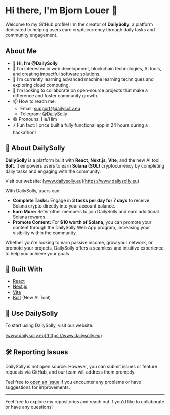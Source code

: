 # Hi there, I'm Bjorn Louer 👋

Welcome to my GitHub profile! I'm the creator of **DailySolly**, a platform dedicated to helping users earn cryptocurrency through daily tasks and community engagement.

## About Me

- 👋 **Hi, I’m @DailySolly**
- 👀 I’m interested in web development, blockchain technologies, AI tools, and creating impactful software solutions.
- 🌱 I’m currently learning advanced machine learning techniques and exploring cloud computing.
- 💞️ I’m looking to collaborate on open-source projects that make a difference and foster community growth.
- 📫 How to reach me:
  - Email: [support@dailysolly.eu](mailto:support@dailysolly.eu)
  - Telegram: [@DailySolly]([https://t.me/dailysolly](https://t.me/dailysolly))
- 😄 Pronouns: He/Him
- ⚡ Fun fact: I once built a fully functional app in 24 hours during a hackathon!

## 🚀 About DailySolly

**DailySolly** is a platform built with **React**, **Next.js**, **Vite**, and the new AI tool **Bolt**. It empowers users to earn **Solana (SOL)** cryptocurrency by completing daily tasks and engaging with the community.

Visit our website: [www.dailysolly.eu](https://www.dailysolly.eu)

With DailySolly, users can:

- **Complete Tasks:** Engage in **3 tasks per day for 7 days** to receive Solana crypto directly into your account balance.
- **Earn More:** Refer other members to join DailySolly and earn additional Solana rewards.
- **Promote Content:** For **$10 worth of Solana**, you can promote your content through the DailySolly Web App program, increasing your visibility within the community.

Whether you're looking to earn passive income, grow your network, or promote your projects, DailySolly offers a seamless and intuitive experience to help you achieve your goals.

## 🔧 Built With

- [React](https://reactjs.org/)
- [Next.js](https://nextjs.org/)
- [Vite](https://vitejs.dev/)
- [Bolt](https://bolt.ai/) (New AI Tool)

## 📣 Use DailySolly

To start using DailySolly, visit our website:

[www.dailysolly.eu](https://www.dailysolly.eu)

## 🛠️ Reporting Issues

DailySolly is not open source. However, you can submit issues or feature requests via GitHub, and our team will address them promptly.

Feel free to [open an issue](https://github.com/DailySolly/DailySolly/issues) if you encounter any problems or have suggestions for improvements.

---

Feel free to explore my repositories and reach out if you'd like to collaborate or have any questions!

<!---
DailySolly/DailySolly is a ✨ special ✨ repository because its `README.md` (this file) appears on your GitHub profile.
You can click the Preview link to take a look at your changes.
--->
